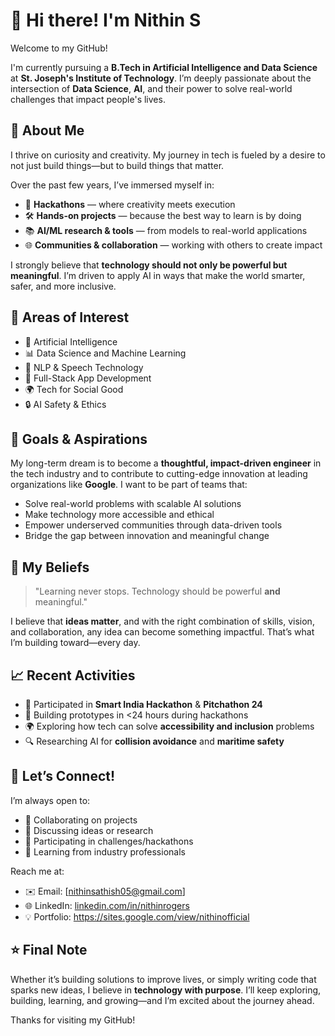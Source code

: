 # 👋 Hi there! I'm Nithin S

Welcome to my GitHub!

I'm currently pursuing a **B.Tech in Artificial Intelligence and Data Science** at **St. Joseph's Institute of Technology**. I’m deeply passionate about the intersection of **Data Science**, **AI**, and their power to solve real-world challenges that impact people's lives.

## 🌟 About Me

I thrive on curiosity and creativity. My journey in tech is fueled by a desire to not just build things—but to build things that matter.

Over the past few years, I’ve immersed myself in:

- 🚀 **Hackathons** — where creativity meets execution  
- 🛠 **Hands-on projects** — because the best way to learn is by doing  
- 📚 **AI/ML research & tools** — from models to real-world applications  
- 🌐 **Communities & collaboration** — working with others to create impact

I strongly believe that **technology should not only be powerful but meaningful**. I’m driven to apply AI in ways that make the world smarter, safer, and more inclusive.


## 🧠 Areas of Interest

- 🤖 Artificial Intelligence
- 📊 Data Science and Machine Learning
- 🧠 NLP & Speech Technology
- 📱 Full-Stack App Development
- 🌍 Tech for Social Good
- 🔒 AI Safety & Ethics

## 💼 Goals & Aspirations

My long-term dream is to become a **thoughtful, impact-driven engineer** in the tech industry and to contribute to cutting-edge innovation at leading organizations like **Google**. I want to be part of teams that:

- Solve real-world problems with scalable AI solutions  
- Make technology more accessible and ethical  
- Empower underserved communities through data-driven tools  
- Bridge the gap between innovation and meaningful change


## 📌 My Beliefs

> "Learning never stops. Technology should be powerful **and** meaningful."

I believe that **ideas matter**, and with the right combination of skills, vision, and collaboration, any idea can become something impactful. That’s what I’m building toward—every day.


## 📈 Recent Activities

- 🧩 Participated in **Smart India Hackathon** & **Pitchathon 24**  
- 🧪 Building prototypes in <24 hours during hackathons  
- 🌍 Exploring how tech can solve **accessibility and inclusion** problems  
- 🔍 Researching AI for **collision avoidance** and **maritime safety**


## 🤝 Let’s Connect!

I’m always open to:

- 🚀 Collaborating on projects  
- 💬 Discussing ideas or research  
- 🧭 Participating in challenges/hackathons  
- 📢 Learning from industry professionals

Reach me at:

- ✉️ Email: [nithinsathish05@gmail.com]
- 🌐 LinkedIn: [linkedin.com/in/nithinrogers](https://www.linkedin.com/in/nithinrogers/) 
- 💡 Portfolio: https://sites.google.com/view/nithinofficial


## ⭐ Final Note

Whether it’s building solutions to improve lives, or simply writing code that sparks new ideas, I believe in **technology with purpose**. I’ll keep exploring, building, learning, and growing—and I’m excited about the journey ahead.

Thanks for visiting my GitHub!


